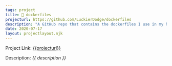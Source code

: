 ```yaml
---
tags: project
title: 🐋 dockerfiles
projecturl: https://github.com/LuckierDodge/dockerfiles
description: "A GitHub repo that contains the dockerfiles I use in my homelab."
date: 2020-07-17
layout: projectlayout.njk
---
```


Project Link: [{{projecturl}}]({{projecturl}})

Description: _{{ description }}_
